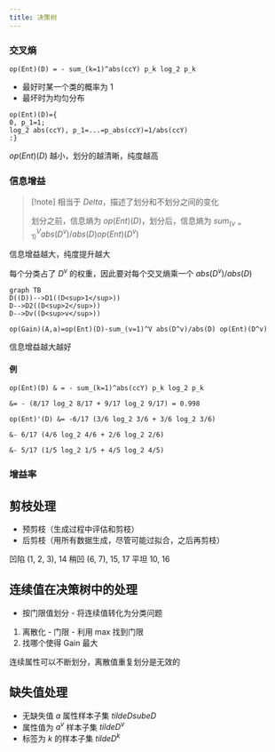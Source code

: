 ```yaml
---
title: 决策树
---
```


### 交叉熵

```am
op(Ent)(D) = - sum_(k=1)^abs(ccY) p_k log_2 p_k
```

- 最好时某一个类的概率为 1
- 最坏时为均匀分布

```am
op(Ent)(D)={ 
0, p_1=1;
log_2 abs(ccY), p_1=...=p_abs(ccY)=1/abs(ccY)
:}
```

$op(Ent)(D)$ 越小，划分的越清晰，纯度越高

### 信息增益

> [!note] 相当于 $Delta$，描述了划分和不划分之间的变化
>
> 划分之前，信息熵为 $op(Ent)(D)$，划分后，信息熵为 $sum_(v=1)^V abs(D^v)/abs(D) op(Ent)(D^v)$

信息增益越大，纯度提升越大

每个分类占了 $D^v$ 的权重，因此要对每个交叉熵乘一个 $abs(D^v)/abs(D)$

```mermaid
graph TB
D((D))-->D1((D<sup>1</sup>))
D-->D2((D<sup>2</sup>))
D-->Dv((D<sup>v</sup>))
```


```am
op(Gain)(A,a)=op(Ent)(D)-sum_(v=1)^V abs(D^v)/abs(D) op(Ent)(D^v)
```

信息增益越大越好

#### 例

```am
op(Ent)(D) & = - sum_(k=1)^abs(ccY) p_k log_2 p_k

&= - (8/17 log_2 8/17 + 9/17 log_2 9/17) = 0.998
```

```am
op(Ent)'(D) &= -6/17 (3/6 log_2 3/6 + 3/6 log_2 3/6) 

&- 6/17 (4/6 log_2 4/6 + 2/6 log_2 2/6) 

&- 5/17 (1/5 log_2 1/5 + 4/5 log_2 4/5)
```

### 增益率


## 剪枝处理

- 预剪枝（生成过程中评估和剪枝）
- 后剪枝（用所有数据生成，尽管可能过拟合，之后再剪枝）

凹陷 (1, 2, 3), 14
稍凹 (6, 7), 15, 17
平坦 10, 16

## 连续值在决策树中的处理

- 按门限值划分 - 将连续值转化为分类问题

1. 离散化 - 门限 - 利用 max 找到门限
2. 找哪个使得 Gain 最大

连续属性可以不断划分，离散值重复划分是无效的

## 缺失值处理

- 无缺失值 $a$ 属性样本子集 $tilde D sube D$
- 属性值为 $a^v$ 样本子集 $tilde D^v$
- 标签为 $k$ 的样本子集 $tilde D^k$


